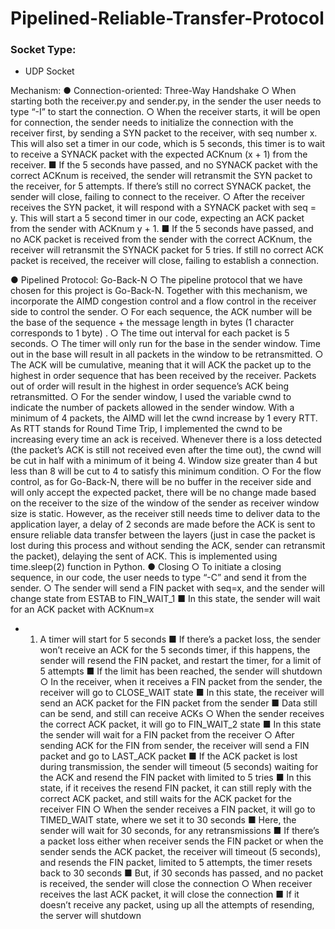 # Pipelined-Reliable-Transfer-Protocol

### Socket Type:
  - UDP Socket

Mechanism:
● Connection-oriented: Three-Way Handshake
  ○ When starting both the receiver.py and sender.py, in the sender the user needs to type “-I” to start the connection.
  ○ When the receiver starts, it will be open for connection, the sender needs to initialize the connection with the receiver first, by sending a SYN packet to the receiver, with seq number x. This will also set a timer in our code, which is 5 seconds, this timer is to wait to receive a SYNACK packet with the expected ACKnum (x + 1) from the receiver.
    ■ If the 5 seconds have passed, and no SYNACK packet with the correct ACKnum is received, the sender will retransmit the SYN packet to the receiver, for 5 attempts. If there’s still no correct SYNACK packet, the sender will close, failing to connect to the receiver.
  ○ After the receiver receives the SYN packet, it will respond with a SYNACK packet with seq = y. This will start a 5 second timer in our code, expecting an ACK packet from the sender with ACKnum y + 1.
  ■ If the 5 seconds have passed, and no ACK packet is received from the sender with the correct ACKnum, the receiver will retransmit the SYNACK packet for 5 tries. If still no correct ACK packet is received, the receiver will close, failing to establish a connection.
  
● Pipelined Protocol: Go-Back-N
○ The pipeline protocol that we have chosen for this project is Go-Back-N.
Together with this mechanism, we incorporate the AIMD congestion
control and a flow control in the receiver side to control the sender.
○ For each sequence, the ACK number will be the base of the sequence +
the message length in bytes (1 character corresponds to 1 byte) .
○ The time out interval for each packet is 5 seconds.
○ The timer will only run for the base in the sender window. Time out in the
base will result in all packets in the window to be retransmitted.
○ The ACK will be cumulative, meaning that it will ACK the packet up to the
highest in order sequence that has been received by the receiver. Packets
out of order will result in the highest in order sequence’s ACK being
retransmitted.
○ For the sender window, I used the variable cwnd to indicate the number of
packets allowed in the sender window. With a minimum of 4 packets, the
AIMD will let the cwnd increase by 1 every RTT. As RTT stands for Round
Time Trip, I implemented the cwnd to be increasing every time an ack is
received. Whenever there is a loss detected (the packet’s ACK is still not
received even after the time out), the cwnd will be cut in half with a
minimum of it being 4. Window size greater than 4 but less than 8 will be
cut to 4 to satisfy this minimum condition.
○ For the flow control, as for Go-Back-N, there will be no buffer in the
receiver side and will only accept the expected packet, there will be no
change made based on the receiver to the size of the window of the
sender as receiver window size is static. However, as the receiver still
needs time to deliver data to the application layer, a delay of 2 seconds
are made before the ACK is sent to ensure reliable data transfer between
the layers (just in case the packet is lost during this process and without
sending the ACK, sender can retransmit the packet), delaying the sent of
ACK. This is implemented using time.sleep(2) function in Python.
● Closing
○ To initiate a closing sequence, in our code, the user needs to type “-C” and
send it from the sender.
○ The sender will send a FIN packet with seq=x, and the sender will change
state from ESTAB to FIN_WAIT_1
■ In this state, the sender will wait for an ACK packet with ACKnum=x
+ 1. A timer will start for 5 seconds
■ If there’s a packet loss, the sender won’t receive an ACK for the 5
seconds timer, if this happens, the sender will resend the FIN
packet, and restart the timer, for a limit of 5 attempts
■ If the limit has been reached, the sender will shutdown
○ In the receiver, when it receives a FIN packet from the sender, the receiver
will go to CLOSE_WAIT state
■ In this state, the receiver will send an ACK packet for the FIN
packet from the sender
■ Data still can be send, and still can receive ACKs
○ When the sender receives the correct ACK packet, it will go to
FIN_WAIT_2 state
■ In this state the sender will wait for a FIN packet from the receiver
○ After sending ACK for the FIN from sender, the receiver will send a FIN
packet and go to LAST_ACK packet
■ If the ACK packet is lost during transmission, the sender will
timeout (5 seconds) waiting for the ACK and resend the FIN packet
with limited to 5 tries
■ In this state, if it receives the resend FIN packet, it can still reply
with the correct ACK packet, and still waits for the ACK packet for
the receiver FIN
○ When the sender receives a FIN packet, it will go to TIMED_WAIT state,
where we set it to 30 seconds
■ Here, the sender will wait for 30 seconds, for any retransmissions
■ If there’s a packet loss either when receiver sends the FIN packet
or when the sender sends the ACK packet, the receiver will timeout
(5 seconds), and resends the FIN packet, limited to 5 attempts, the
timer resets back to 30 seconds
■ But, if 30 seconds has passed, and no packet is received, the
sender will close the connection
○ When receiver receives the last ACK packet, it will close the connection
■ If it doesn’t receive any packet, using up all the attempts of
resending, the server will shutdown
